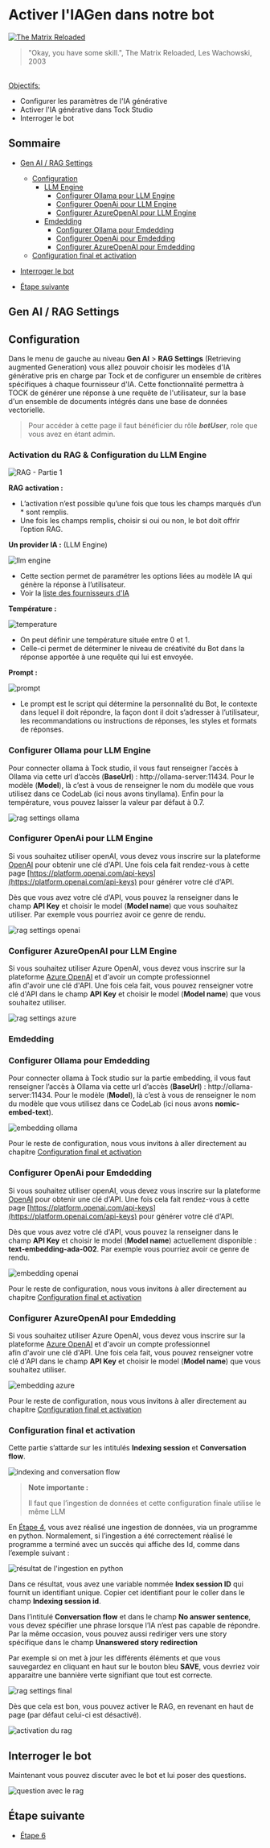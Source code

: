 # Activer l'IAGen dans notre bot

[<img src="img/matrix-reloaded.png"  alt="The Matrix Reloaded">](https://www.youtube.com/watch?v=uXGE0vuuaDo)

> "Okay, you have some skill.", The Matrix Reloaded, Les Wachowski, 2003

<br/>
<u>Objectifs:</u>

- Configurer les paramètres de l'IA générative
- Activer l'IA générative dans Tock Studio
- Interroger le bot


## Sommaire

- [Gen AI / RAG Settings](#gen-ai--rag-settings)
  - [Configuration](#configuration)
    - [LLM Engine](#llm-engine)
      - [Configurer Ollama pour LLM Engine](#configurer-ollama-pour-llm-engine)
      - [Configurer OpenAi pour LLM Engine](#configurer-openai-pour-llm-engine)
      - [Configurer AzureOpenAI pour LLM Engine](#configurer-azureopenai-pour-llm-engine)
    - [Emdedding](#emdedding)
      - [Configurer Ollama pour Emdedding](#configurer-ollama-pour-emdedding)
      - [Configurer OpenAi pour Emdedding](#configurer-openai-pour-emdedding)
      - [Configurer AzureOpenAI pour Emdedding](#configurer-azureopenai-pour-emdedding)
  - [Configuration final et activation](#configuration-final-et-activation)
  

- [Interroger le bot](#interroger-le-bot)


- [Étape suivante](#étape-suivante)


## Gen AI / RAG Settings
## Configuration

Dans le menu de gauche au niveau **Gen AI** > **RAG Settings** (Retrieving augmented Generation) vous allez pouvoir 
choisir les modèles d'IA générative pris en charge par Tock et de configurer un ensemble de critères spécifiques à chaque fournisseur d'IA.
Cette fonctionnalité permettra à TOCK de générer une réponse à une requête de l'utilisateur, sur la base d'un ensemble de documents intégrés dans une base de données vectorielle.

> Pour accéder à cette page il faut bénéficier du rôle **_botUser_**, role que vous avez en étant admin.


### Activation du RAG & Configuration du LLM Engine

![RAG - Partie 1](img/gen-ai-settings-rag-llm_ollama.png "Ecran de configuration du RAG - Partie 1")

**RAG activation :**
- L’activation n’est possible qu’une fois que tous les champs marqués d’un * sont remplis.
- Une fois les champs remplis, choisir si oui ou non, le bot doit offrir l’option RAG.

**Un provider IA :** (LLM Engine)

<img src="img/llm-engine.png" alt="llm engine">

- Cette section permet de paramétrer les options liées au modèle IA qui génère la réponse à l’utilisateur.
- Voir la [liste des fournisseurs d'IA](providers/gen-ai-provider-llm-and-embedding.md)

**Température :**

<img src="img/temperature.png" alt="temperature">

- On peut définir une température située entre 0 et 1.
- Celle-ci permet de déterminer le niveau de créativité du Bot dans la réponse apportée à une requête qui lui est envoyée.

**Prompt :**

<img src="img/prompt.png" alt="prompt">

- Le prompt est le script qui détermine la personnalité du Bot, le contexte dans lequel il doit répondre, la façon dont il doit s’adresser à l’utilisateur, les recommandations ou instructions de réponses, les styles et formats de réponses.

### Configurer Ollama pour LLM Engine
Pour connecter ollama à Tock studio, il vous faut renseigner l’accès à Ollama via cette url d’accès (**BaseUrl**) : http://ollama-server:11434. 
Pour le modèle (**Model**), là c’est à vous de renseigner le nom du modèle que vous utilisez dans ce CodeLab (ici nous avons tinyllama). Enfin pour la température, vous pouvez laisser la valeur par défaut à 0.7.

<img src="img/rag-settings-example-ollama.png" alt="rag settings ollama">

### Configurer OpenAi pour LLM Engine

Si vous souhaitez utiliser openAI, vous devez vous inscrire sur la plateforme [OpenAI](https://platform.openai.com/docs/introduction)
pour obtenir une clé d'API. Une fois cela fait rendez-vous à cette page [https://platform.openai.com/api-keys](https://platform.openai.com/api-keys) pour générer votre clé d'API.

Dès que vous avez votre clé d'API, vous pouvez la renseigner dans le champ **API Key** et choisir le model (**Model name**) que vous souhaitez utiliser.
Par exemple vous pourriez avoir ce genre de rendu.

<img src="img/rag-settings-example-openai.png" alt="rag settings  openai">

### Configurer AzureOpenAI pour LLM Engine

Si vous souhaitez utiliser Azure OpenAI, vous devez vous inscrire sur la plateforme
[Azure OpenAI](https://azure.microsoft.com/fr-fr/products/ai-services/openai-service) et d'avoir un compte professionnel  
afin d'avoir une clé d'API.
Une fois cela fait, vous pouvez renseigner votre clé d'API dans le champ **API Key** et choisir le model (**Model name**)
que vous souhaitez utiliser.

<img src="img/rag-settings-example-azure.png" alt="rag settings azure">

### Emdedding

### Configurer Ollama pour Emdedding

Pour connecter ollama à Tock studio sur la partie embedding, il vous faut renseigner l’accès à Ollama via cette url d’accès (**BaseUrl**) : http://ollama-server:11434.
Pour le modèle (**Model**), là c’est à vous de renseigner le nom du modèle que vous utilisez dans ce CodeLab 
(ici nous avons **nomic-embed-text**).


<img src="img/embedding-ollama-setting.png" alt="embedding ollama">

Pour le reste de configuration, nous vous invitons à aller directement au chapitre [Configuration final et activation](#configuration-final-et-activation)


### Configurer OpenAi pour Emdedding

Si vous souhaitez utiliser openAI, vous devez vous inscrire sur la plateforme [OpenAI](https://platform.openai.com/docs/introduction)
pour obtenir une clé d'API. Une fois cela fait rendez-vous à cette page [https://platform.openai.com/api-keys](https://platform.openai.com/api-keys) 
pour générer votre clé d'API.

Dès que vous avez votre clé d'API, vous pouvez la renseigner dans le champ **API Key** et choisir le model 
(**Model name**) actuellement disponible : **text-embedding-ada-002**.
Par exemple vous pourriez avoir ce genre de rendu.

<img src="img/embedding-openai-settings.png" alt="embedding openai">

Pour le reste de configuration, nous vous invitons à aller directement au chapitre [Configuration final et activation](#configuration-final-et-activation)

### Configurer AzureOpenAI pour Emdedding

Si vous souhaitez utiliser Azure OpenAI, vous devez vous inscrire sur la plateforme
[Azure OpenAI](https://azure.microsoft.com/fr-fr/products/ai-services/openai-service) et d'avoir un compte professionnel  
afin d'avoir une clé d'API.
Une fois cela fait, vous pouvez renseigner votre clé d'API dans le champ **API Key** et choisir le model (**Model name**)
que vous souhaitez utiliser.

<img src="img/embedding-azureopenai-settings.png" alt="embedding azure">

Pour le reste de configuration, nous vous invitons à aller directement au chapitre [Configuration final et activation](#configuration-final-et-activation)

### Configuration final et activation
Cette partie s’attarde sur les intitulés **Indexing session** et **Conversation flow**.

<img src="img/indexing-and-conversation-flow.png" alt="indexing and conversation flow">

> **Note importante :** 
>
> Il faut que l’ingestion de données et cette configuration finale utilise le même LLM

En [Étape 4](step_4.md), vous avez réalisé une ingestion de données, via un programme en python.
Normalement, si l’ingestion a été correctement réalisé le programme a terminé avec un succès qui affiche des Id, comme dans l’exemple suivant :

<img src="img/python-ingestion-result.png" alt="résultat de l'ingestion en python">

Dans ce résultat, vous avez une variable nommée **Index session ID** qui fournit un identifiant unique.
Copier cet identifiant pour le coller dans le champ **Indexing session id**.


Dans l’intitulé **Conversation flow** et dans le champ **No answer sentence**, vous devez spécifier une phrase lorsque l’IA n’est pas capable de répondre.
Par la même occasion, vous pouvez aussi rediriger vers une story spécifique dans le champ **Unanswered story redirection**

Par exemple si on met à jour les différents éléments et que vous sauvegardez en cliquant en haut sur le bouton bleu 
**SAVE**, vous devriez voir apparaitre une bannière verte signifiant que tout est correcte.

<img src="img/rag-settings-success.png" alt="rag settings final">

Dès que cela est bon, vous pouvez activer le RAG, en revenant en haut de page (par défaut celui-ci est désactivé).

<img src="img/active-rag.png" alt="activation du rag">


## Interroger le bot

Maintenant vous pouvez discuter avec le bot et lui poser des questions.

<img src="img/Bug-Bunny-question.png" alt="question avec le rag">

## Étape suivante

- [Étape 6](step_6.md)
